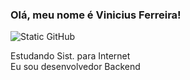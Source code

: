### Olá, meu nome é Vinicius Ferreira!

<img src="https://img.shields.io/static/v1?label=Overview&message=Vinicius-Ferreira1&color=f8efd4&style=for-the-badge&logo=GitHub" alt="Static GitHub">

<p>Estudando Sist. para Internet<br/> Eu sou desenvolvedor Backend</p>
